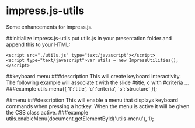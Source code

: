impress.js-utils
================

Some enhancements for impress.js.

##initialize impress.js-utils
put utils.js in your presentation folder and append this to your HTML:

    <script src="./utils.js" type="text/javascript"></script>
    <script type="text/javascript">var utils = new ImpressUtilities();</script>

##keyboard menu
###description
This will create keyboard interactivity. The following example will associate t with the slide #title, c with #criteria ...
###example
    utils.menu({
        't':'title',
        'c':'criteria',
        's':'structure'
    });

##menu
###description
This will enable a menu that displays keyboard commands when pressing a hotkey. When the menu is active it will be given the CSS class active.
###example
    utils.enableMenu(document.getElementById('utils-menu'), 1);